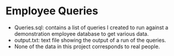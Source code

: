 # Employee Queries

- Queries.sql: contains a list of queries I created to run against a demonstration employee database to get various data.
- output.txt: text file showing the output of a run of the queries.
- None of the data in this project corresponds to real people.
